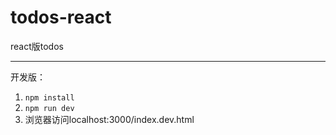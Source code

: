 # todos-react
react版todos

---

开发版：

1. `npm install`
2. `npm run dev`
3. 浏览器访问localhost:3000/index.dev.html
